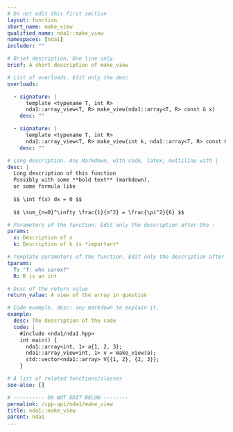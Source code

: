 ```yaml
---
# Do not edit this first section
layout: function
short_name: make_view
qualified_name: nda1::make_view
namespaces: [nda1]
includer: ""

# Brief description. One line only.
brief: A short description of make_view

# List of overloads. Edit only the desc
overloads:

  - signature: |
      template <typename T, int R>
      nda1::array_view<T, R> make_view(nda1::array<T, R> const & x)
    desc: ""

  - signature: |
      template <typename T, int R>
      nda1::array_view<T, R> make_view(int k, nda1::array<T, R> const & x)
    desc: ""

# Long description. Any Markdown, with code, latex, multiline with |
desc: |
  Long description of this function
  Possibly with some **bold text** (markdown),
  or some formula like
  
  $$ \int f(x) dx = 0 $$
  
  $$ \sum_{n=0}^\infty \frac{1}{n^2} = \frac{\pi^2}{6} $$

# Parameters of the function. Edit only the description after the :
params:
  x: Description of x
  k: Description of k is *important*

# Template parameters of the function. Edit only the description after the :
tparams:
  T: "T: who carex?"
  R: R is an int

# Desc of the return value
return_value: A view of the array in question

# Code example. desc: any markdown to explain it.
example:
  desc: The description of the code
  code: |
    #include <nda1/nda1.hpp>
    int main() {
      nda1::array<int, 1> a{1, 2, 3};
      nda1::array_view<int, 1> v = make_view(a);
      std::vector<nda1::array> V{{1, 2}, {2, 3}};
    }

# A list of related functions/classes
see-also: []

# ---------- DO NOT EDIT BELOW --------
permalink: /cpp-api/nda1/make_view
title: nda1::make_view
parent: nda1
...
```


